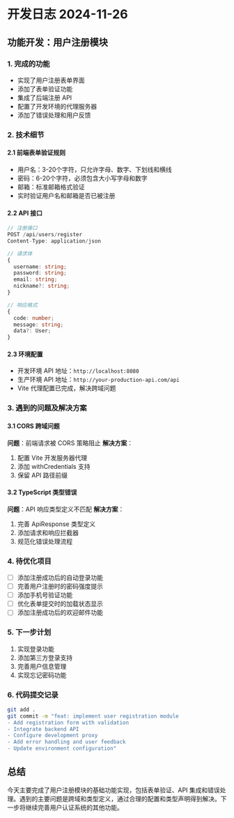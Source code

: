 # 开发日志 2024-11-26

## 功能开发：用户注册模块

### 1. 完成的功能
- 实现了用户注册表单界面
- 添加了表单验证功能
- 集成了后端注册 API
- 配置了开发环境的代理服务器
- 添加了错误处理和用户反馈

### 2. 技术细节

#### 2.1 前端表单验证规则
- 用户名：3-20个字符，只允许字母、数字、下划线和横线
- 密码：6-20个字符，必须包含大小写字母和数字
- 邮箱：标准邮箱格式验证
- 实时验证用户名和邮箱是否已被注册

#### 2.2 API 接口
```typescript
// 注册接口
POST /api/users/register
Content-Type: application/json

// 请求体
{
  username: string;
  password: string;
  email: string;
  nickname?: string;
}

// 响应格式
{
  code: number;
  message: string;
  data?: User;
}
```

#### 2.3 环境配置
- 开发环境 API 地址：`http://localhost:8080`
- 生产环境 API 地址：`http://your-production-api.com/api`
- Vite 代理配置已完成，解决跨域问题

### 3. 遇到的问题及解决方案

#### 3.1 CORS 跨域问题
**问题**：前端请求被 CORS 策略阻止
**解决方案**：
1. 配置 Vite 开发服务器代理
2. 添加 withCredentials 支持
3. 保留 API 路径前缀

#### 3.2 TypeScript 类型错误
**问题**：API 响应类型定义不匹配
**解决方案**：
1. 完善 ApiResponse 类型定义
2. 添加请求和响应拦截器
3. 规范化错误处理流程

### 4. 待优化项目
- [ ] 添加注册成功后的自动登录功能
- [ ] 完善用户注册时的密码强度提示
- [ ] 添加手机号验证功能
- [ ] 优化表单提交时的加载状态显示
- [ ] 添加注册成功后的欢迎邮件功能

### 5. 下一步计划
1. 实现登录功能
2. 添加第三方登录支持
3. 完善用户信息管理
4. 实现忘记密码功能

### 6. 代码提交记录
```bash
git add .
git commit -m "feat: implement user registration module
- Add registration form with validation
- Integrate backend API
- Configure development proxy
- Add error handling and user feedback
- Update environment configuration"
```

## 总结
今天主要完成了用户注册模块的基础功能实现，包括表单验证、API 集成和错误处理。遇到的主要问题是跨域和类型定义，通过合理的配置和类型声明得到解决。下一步将继续完善用户认证系统的其他功能。